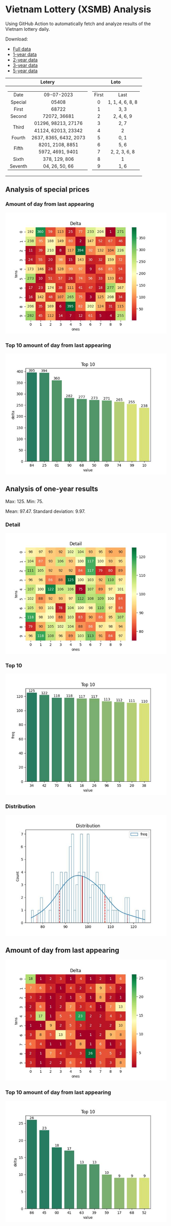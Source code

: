 # Vietnam Lottery (XSMB) Analysis

Using GitHub Action to automatically fetch and analyze results of the Vietnam lottery daily.

Download:

* [Full data](https://raw.githubusercontent.com/khiemdoan/vietnam-lottery-xsmb-analysis/main/results/xsmb.csv)
* [1-year data](https://raw.githubusercontent.com/khiemdoan/vietnam-lottery-xsmb-analysis/main/results/xsmb_1_year.csv)
* [2-year data](https://raw.githubusercontent.com/khiemdoan/vietnam-lottery-xsmb-analysis/main/results/xsmb_2_year.csv)
* [3-year data](https://raw.githubusercontent.com/khiemdoan/vietnam-lottery-xsmb-analysis/main/results/xsmb_3_year.csv)
* [5-year data](https://raw.githubusercontent.com/khiemdoan/vietnam-lottery-xsmb-analysis/main/results/xsmb_5_year.csv)

| Lotery      | Loto |
| :-----------: | :-----------: |
| <table><tr><td>Date</td><td>09-07-2023</td></tr><tr><td>Special</td><td>05408</td></tr><tr><td>First</td><td>68722</td></tr><tr><td>Second</td><td>72072, 36681</td></tr><tr><td rowspan="2">Third</td><td>01296, 98213, 27176</td></tr><tr><td>41124, 62013, 23342</td></tr><tr><td>Fourth</td><td>2637, 8365, 6432, 2073</td></tr><tr><td rowspan="2">Fifth</td><td>8201, 2108, 8851</td></tr><tr><td>5972, 4691, 9401</td></tr><tr><td>Sixth</td><td>378, 129, 806</td></tr><tr><td>Seventh</td><td>04, 26, 50, 66</td></tr></table> | <table><tr><td>First</td><td>Last</td></tr><tr><td>0</td><td>1, 1, 4, 6, 8, 8</td></tr><tr><td>1</td><td>3, 3</td></tr><tr><td>2</td><td>2, 4, 6, 9</td></tr><tr><td>3</td><td>2, 7</td></tr><tr><td>4</td><td>2</td></tr><tr><td>5</td><td>0, 1</td></tr><tr><td>6</td><td>5, 6</td></tr><tr><td>7</td><td>2, 2, 3, 6, 8</td></tr><tr><td>8</td><td>1</td></tr><tr><td>9</td><td>1, 6</td></tr></table> |


<h2>Analysis of special prices</h2>

<h3>Amount of day from last appearing</h3>

![Delta](images/special_delta.jpg)

<h3>Top 10 amount of day from last appearing</h3>

![Delta top 10](images/special_delta_top_10.jpg)

<h2>Analysis of one-year results</h2>

Max: 125. Min: 75.

Mean: 97.47. Standard deviation: 9.97.

<h3>Detail</h3>

![Detail](images/heatmap.jpg)

<h3>Top 10</h3>

![Top 10](images/top-10.jpg)

<h3>Distribution</h3>

![Distribution](images/distribution.jpg)

<h2>Amount of day from last appearing</h2>

![Delta](images/delta.jpg)

<h3>Top 10 amount of day from last appearing</h3>

![Delta top 10](images/delta_top_10.jpg)